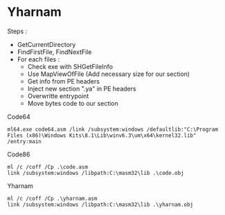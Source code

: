 # Yharnam

Steps :

- GetCurrentDirectory
- FindFirstFile, FindNextFile
- For each files :
	- Check exe with SHGetFileInfo
	- Use MapViewOfFile (Add necessary size for our section)
	- Get info from PE headers
	- Inject new section ".ya" in PE headers
	- Overwritte entrypoint
	- Move bytes code to our section

Code64

```
ml64.exe code64.asm /link /subsystem:windows /defaultlib:"C:\Program Files (x86)\Windows Kits\8.1\Lib\winv6.3\um\x64\kernel32.lib" /entry:main
```

Code86

```
ml /c /coff /Cp .\code.asm
link /subsystem:windows /libpath:C:\masm32\lib .\code.obj
```

Yharnam

```
ml /c /coff /Cp .\yharnam.asm
link /subsystem:windows /libpath:C:\masm32\lib .\yharnam.obj
```
